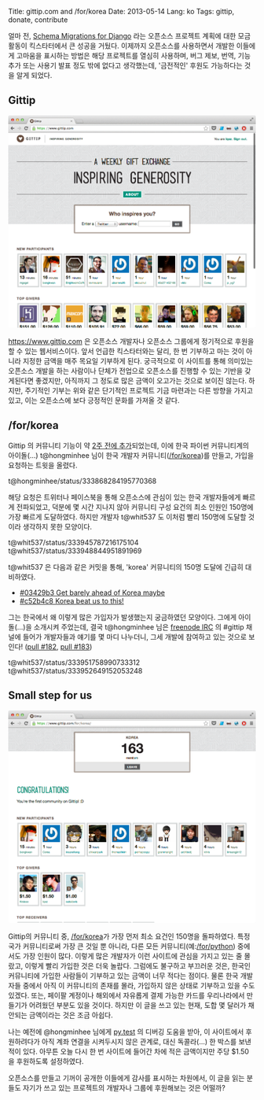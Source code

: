 Title: gittip.com and /for/korea
Date: 2013-05-14
Lang: ko
Tags: gittip, donate, contribute

얼마 전, [Schema Migrations for Django](http://www.kickstarter.com/projects/andrewgodwin/schema-migrations-for-django) 라는 오픈소스 프로젝트 계획에 대한 모금 활동이 킥스타터에서 큰 성공을 거뒀다. 이제까지 오픈소스를 사용하면서 개발한 이들에게 고마움을 표시하는 방법은 해당 프로젝트를 열심히 사용하며, 버그 제보, 번역, 기능 추가 또는 사용기 발표 정도 밖에 없다고 생각했는데, '금전적인' 후원도 가능하다는 것을 알게 되었다.


Gittip
------

![gittip.png](./images/2013-05/gittip.png)

<https://www.gittip.com> 은 오픈소스 개발자나 오픈소스 그룹에게 정기적으로 후원을 할 수 있는 웹서비스이다. 앞서 언급한 킥스타터와는 달리, 한 번 기부하고 마는 것이 아니라 지정한 금액을 매주 목요일 기부하게 된다.
궁극적으로 이 사이트를 통해 의미있는 오픈소스 개발을 하는 사람이나 단체가 전업으로 오픈소스를 진행할 수 있는 기반을 갖게된다면 좋겠지만, 아직까지 그 정도로 많은 금액이 오고가는 것으로 보이진 않는다. 하지만, 주기적인 기부는 위와 같은 단기적인 프로젝트 기금 마련과는 다른 방향을 가지고 있고, 이는 오픈소스에 보다 긍정적인 문화를 가져올 것 같다.


/for/korea
----------

Gittip 의 커뮤니티 기능이 약 [2주 전에 추가](https://github.com/gittip/www.gittip.com/commit/f2ca1fa1f3eb1c8cabe9b98bebc1e180dd669e61)되었는데, 이에 한국 파이썬 커뮤니티계의 아이돌(...) t@hongminhee 님이 한국 개발자 커뮤니티([/for/korea](https://www.gittip.com/for/korea/))를 만들고, 가입을 요청하는 트윗을 올렸다.

t@hongminhee/status/333868284195770368

해당 요청은 트위터나 페이스북을 통해 오픈소스에 관심이 있는 한국 개발자들에게 빠르게 전파되었고, 덕분에 몇 시간 지나지 않아 커뮤니티 구성 요건의 최소 인원인 150명에 가장 빠르게 도달하였다. 하지만 개발자 t@whit537 도 이처럼 빨리 150명에 도달할 것이라 생각하지 못한 모양이다.

t@whit537/status/333945787216175104
t@whit537/status/333948844951891969

t@whit537 은 다음과 같은 커밋을 통해, 'korea' 커뮤니티의 150명 도달에 긴급히 대비하였다.

 - [#03429b3 Get barely ahead of Korea maybe](https://github.com/gittip/www.gittip.com/commit/03429b36850b163879afc64b35d160f8f3c13146)
 - [#c52b4c8 Korea beat us to this!](https://github.com/gittip/www.gittip.com/commit/c52b4c8d817e9c86453f118bbae72d355dedb0b3)

그는 한국에서 왜 이렇게 많은 가입자가 발생했는지 궁금하였던 모양이다. 그에게 아이돌(...)을 소개시켜 주었는데, 결국 t@hongminhee 님은 [freenode IRC](http://freenode.net/) 의 #gittip 채널에 들어가 개발자들과 얘기를 몇 마디 나누더니, 그세 개발에 참여하고 있는 것으로 보인다! ([pull #182](https://github.com/gittip/aspen-python/pull/182), [pull #183](https://github.com/gittip/aspen-python/pull/183)) 

t@whit537/status/333951758990733312
t@whit537/status/333952649152053248

Small step for us
-----------------

![gittip-korea.png](./images/2013-05/gittip-korea.png)

Gittip의 커뮤니티 중, [/for/korea](https://www.gittip.com/for/korea/)가 가장 먼저 최소 요건인 150명을 돌파하였다. 특정 국가 커뮤니티로써 가장 큰 것일 뿐 아니라, 다른 모든 커뮤니티(예:[/for/python](https://www.gittip.com/for/python/)) 중에서도 가장 인원이 많다. 이렇게 많은 개발자가 이런 사이트에 관심을 가지고 있는 줄 몰랐고, 이렇게 빨리 가입한 것은 더욱 놀랍다. 그럼에도 불구하고 부끄러운 것은, 한국인 커뮤니티에 가입한 사람들이 기부하고 있는 금액이 너무 적다는 점이다. 물론 한국 개발자들 중에서 아직 이 커뮤니티의 존재를 몰라, 가입하지 않은 상태로 기부하고 있을 수도 있겠다. 또는, 페이팔 계정이나 해외에서 자유롭게 결제 가능한 카드를 우리나라에서 만들기가 어려웠던 부분도 있을 것이다. 하지만 이 글을 쓰고 있는 현재, 도합 몇 달러가 채 안되는 금액이라는 것은 조금 아쉽다.
 
나는 예전에 @hongminhee 님에게 [py.test](http://pytest.org/latest/) 의 디버깅 도움을 받아, 이 사이트에서 후원하려다가 아직 계좌 연결을 시켜두시지 않은 관계로, 대신 독콜라(...) 한 박스를 보낸적이 있다. 아무튼 오늘 다시 한 번 사이트에 들어간 차에 적은 금액이지만 주당 $1.50 을 후원하도록 설정하였다.

오픈소스를 만들고 기꺼이 공개한 이들에게 감사를 표시하는 차원에서, 이 글을 읽는 분들도 자기가 쓰고 있는 프로젝트의 개발자나 그룹에 후원해보는 것은 어떨까?
